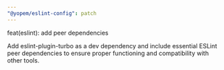 ```yaml
---
"@yopem/eslint-config": patch
---
```


feat(eslint): add peer dependencies

Add eslint-plugin-turbo as a dev dependency and include essential ESLint peer
dependencies to ensure proper functioning and compatibility with other tools.
